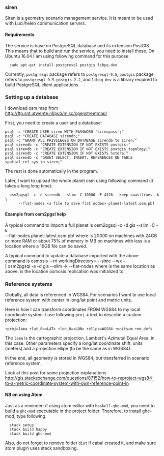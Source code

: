 ### siren

Siren is a geometry scenario management service.
It is meant to be used with Luci/helen communication servers.

#### Requirements

The service is base on PostgreSQL database and its extension PostGIS.
This means that to build and run the service, you need to install those.
On Ubuntu 16.04 I am using following command for this purpose:
```
  sudo apt-get install postgresql postgis libpq-dev
```
Currently, `postgresql` package refers to `postgresql-9.5`,
`postgis` package refers to `postgresql-9.5-postgis-2.2`,
and `libpq-dev` is a library required to build PostgreSQL client applications.


### Setting up a database

I download osm map from http://ftp.snt.utwente.nl/pub/misc/openstreetmap/

First, you need to create a user and a database:
```
psql -c "CREATE USER siren WITH PASSWORD 'sirenpass';"
psql -c "CREATE DATABASE sirendb;"
psql -c "GRANT ALL PRIVILEGES ON DATABASE sirendb to siren;"
psql sirendb -c "CREATE EXTENSION IF NOT EXISTS postgis;"
psql sirendb -c "CREATE EXTENSION IF NOT EXISTS postgis_topology;"
psql sirendb -c "CREATE EXTENSION IF NOT EXISTS hstore;"
psql sirendb -c "GRANT SELECT, INSERT, REFERENCES ON TABLE spatial_ref_sys to siren;"
```
The rest is done automatically in the program.


Later, I want to upload the whole planet osm using following command (it takes a long long time):
```
  osm2pgsql -c -d sirendb --slim -C 10000 -E 4326 --keep-coastlines -k \
      --flat-nodes <a file to save flat nodes> planet-latest.osm.pbf
```

#### Example from osm2pgsl help

A typical command to import a full planet is
    osm2pgsql -c -d gis --slim -C <cache size> -k \
      --flat-nodes <flat nodes> planet-latest.osm.pbf
where
    <cache size> is 20000 on machines with 24GB or more RAM
      or about 75% of memory in MB on machines with less
    <flat nodes> is a location where a 19GB file can be saved.

A typical command to update a database imported with the above command is
    osmosis --rri workingDirectory=<osmosis dir> --simc --wx - \
      | osm2pgsql -a -d gis --slim -k --flat-nodes <flat nodes>
where
    <flat nodes> is the same location as above.
    <osmosis dir> is the location osmosis replication was initialized to.


### Reference systems

Globally, all data is referenced in WGS84.
For scenarios I want to use local reference system with center in long/lat point
and metric units.

Here is how I can transform coordinates FROM WGS84 to my local coordinate system.
I use following `proj.4` text to describe a custom projection:
```
+proj=laea +lat_0=<LAT> +lon_0=<LON> +ellps=WGS84 +units=m +no_defs
```
The `laea` is the cartographic projection, Lambert's Azimutal Equal Area, in this case.
Other parameters specify a long/lat coordinate shift, units (meters) and
a projection ellipe (to be the same as in WGS84).

In the end, all geometry is stored in WGS84, but transferred in scenario reference system.


Look at this post for some projection explanations
http://gis.stackexchange.com/questions/87152/how-to-reproject-wgs84-to-a-metric-coordinate-system-with-own-reference-point-in


#### NB on using Atom

Just as a reminder:
if using atom editor with `haskell-ghc-mod`, you need to build a `ghc-mod` executable
in the project folder.
Therefore, to install ghc-mod, type following:
```
  stack setup
  stack build happy
  stack build ghc-mod
```
Also, do not forget to remove folder `dist` if cabal created it,
and make sure atom plugin uses stack sandboxing.
